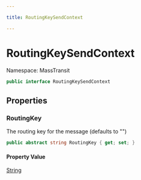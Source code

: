 ```yaml
---

title: RoutingKeySendContext

---
```


# RoutingKeySendContext

Namespace: MassTransit

```csharp
public interface RoutingKeySendContext
```

## Properties

### **RoutingKey**

The routing key for the message (defaults to "")

```csharp
public abstract string RoutingKey { get; set; }
```

#### Property Value

[String](https://learn.microsoft.com/en-us/dotnet/api/system.string)<br/>
